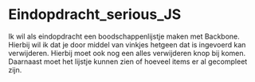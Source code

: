 Eindopdracht_serious_JS
=======================

Ik wil als eindopdracht een boodschappenlijstje maken met Backbone. Hierbij wil ik dat je door middel van vinkjes hetgeen dat is ingevoerd kan verwijderen. Hierbij moet ook nog een alles verwijderen knop bij komen. Daarnaast moet het lijstje kunnen zien of hoeveel items er al gecompleet zijn.
